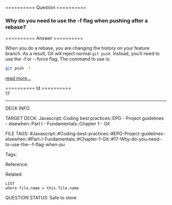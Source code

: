 ========== Question ==========  

### Why do you need to use the -f flag when pushing after a rebase?  

========== Answer ==========  

When you do a rebase, you are changing the history on your feature branch. As a result, Git will reject normal `git push`. Instead, you'll need to use the -f or --force flag. The command to use is:

```sh
git push -f
```

[read more...](https://developer.atlassian.com/blog/2015/04/force-with-lease/)

========== Id ==========  
17

---

DECK INFO

TARGET DECK: Javascript::Coding best practices::EPG - Project guidelines - elsewhen::Part I - Fundamentals::Chapter 1 - Git

FILE TAGS: #Javascript::#Coding-best-practices::#EPG-Project-guidelines-elsewhen::#Part-I-Fundamentals::#Chapter-1-Git::#17-Why-do-you-need-to-use-the--f-flag-when-pu

Tags:

Reference:

Related:

```dataview
LIST
where file.name = this.file.name
````
QUESTION STATUS: Safe to store
